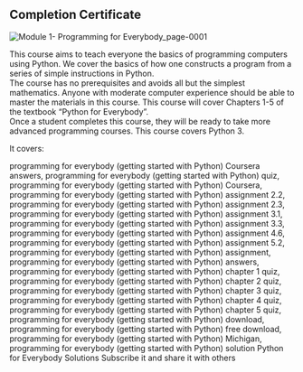 ## Completion Certificate

![Module 1- Programming for Everybody_page-0001](https://github.com/Sayan-Dutta-1/Programming-for-Everybody-Getting-Started-with-Python----Coursera/assets/113238898/59210f97-2076-4179-b8ca-b6a9107d2a22)

This course aims to teach everyone the basics of programming computers using Python. 
We cover the basics of how one constructs a program from a series of simple instructions in Python.  
The course has no prerequisites and avoids all but the simplest mathematics. 
Anyone with moderate computer experience should be able to master the materials in this course. 
This course will cover Chapters 1-5 of the textbook “Python for Everybody”.  
Once a student completes this course, they will be ready to take more advanced programming courses.
This course covers Python 3.

It covers:

programming for everybody (getting started with Python) Coursera answers,
programming for everybody (getting started with Python) quiz,
programming for everybody (getting started with Python) Coursera,
programming for everybody (getting started with Python) assignment 2.2,
programming for everybody (getting started with Python) assignment 2.3,
programming for everybody (getting started with Python) assignment 3.1,
programming for everybody (getting started with Python) assignment 3.3,
programming for everybody (getting started with Python) assignment 4.6,
programming for everybody (getting started with Python) assignment 5.2,
programming for everybody (getting started with Python) assignment,
programming for everybody (getting started with Python) answers,
programming for everybody (getting started with Python) chapter 1 quiz,
programming for everybody (getting started with Python) chapter 2 quiz,
programming for everybody (getting started with Python) chapter 3 quiz,
programming for everybody (getting started with Python) chapter 4 quiz,
programming for everybody (getting started with Python) chapter 5 quiz,
programming for everybody (getting started with Python) download,
programming for everybody (getting started with Python) free download,
programming for everybody (getting started with Python) Michigan,
programming for everybody (getting started with Python) solution
Python for Everybody Solutions
Subscribe it and share it with others
